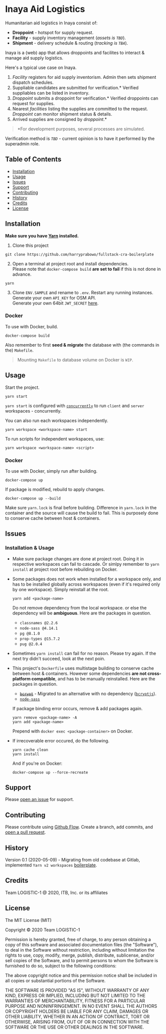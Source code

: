 # Inaya Aid Logistics

Humanitarian aid logistics in Inaya consist of:

- **Droppoint** - hotspot for supply request.
- **Facility** - supply inventory management (_assets is `TBD`_).
- **Shipment** - delivery schedule & routing (_tracking is `TBA`_).

Inaya is a (web) app that allows droppoints and facilites to interact & manage aid supply logistics.

Here's a typical use case on Inaya.

1. _Facility_ registers for aid supply inventorism. Admin then sets shipment dispatch schedules.
2. Suppliable candidates are submitted for verification.\* Verified suppliables can be listed in inventory.
3. _Droppoint_ submits a droppoint for verification.\* Verified droppoints can request for supplies.
4. Nearest _facilities_ listing the supplies are committed to the request. _Droppoint_ can monitor shipment status & details.
5. Arrived supplies are consigned by _droppoint_.\*

> \*For development purposes, several processes are simulated.

Verification method is _`TBD`_ - current opinion is to have it performed by the superadmin role.

## Table of Contents

- [Installation](#installation)
- [Usage](#usage)
- [Issues](#issues)
- [Support](#contributing)
- [Contributing](#contributing)
- [History](#history)
- [Credits](#credits)
- [License](#license)

## Installation

**Make sure you have [Yarn](https://github.com/yarnpkg/yarn) installed.**

1. Clone this project

```
git clone https://github.com/harryprabowo/fullstack-cra-boilerplate
```

2. Open a terminal at project root and install dependencies.  
   Please note that `docker-compose build` **are set to fail** if this is not done in advance.

```
yarn
```

3. Clone `ENV.SAMPLE` and rename to `.env`. Restart any running instances.  
   Generate your own `API_KEY` for OSM API.  
   Generate your own 64bit `JWT_SECRET` [here](https://www.grc.com/passwords.htm).

### Docker

To use with Docker, build.

```
docker-compose build
```

Also remember to first **seed & migrate** the database with (the commands in the) `Makefile`.

> Mounting `Makefile` to database volume on Docker is `WIP`.

## Usage

Start the project.

```
yarn start
```

`yarn start` is configured with [`concurrently`](https://github.com/kimmobrunfeldt/concurrently) to run `client` and `server` workspaces - concurrently.

You can also run each workspaces independently.

```
yarn workspace <workspace-name> start
```

To run scripts for independent workspaces, use:

```
yarn workspace <workspace-name> <script>
```

### Docker

To use with Docker, simply run after building.

```
docker-compose up
```

If package is modified, rebuild to apply changes.

```
docker-compose up --build
```

Make sure `yarn.lock` is final before building. Difference in `yarn.lock` in the container and the source will cause the build to fail. This is purposely done to conserve cache between host & containers.

## Issues

### Installation & Usage

- Make sure package changes are done at project root. Doing it in respective workspaces can fail to cascade. Or simlpy remember to `yarn install` at project root before rebuilding on Docker.
- Some packages does not work when installed for a workspace only, and has to be installed globally across workspaces (even if it's required only by one workspace). Simply reinstall at the root.

  ```
  yarn add <package-name>
  ```

  Do not remove dependency from the local workspace. or else the dependency will be **ambiguous**. Here are the packages in question.

  - `classnames @2.2.6`
  - `node-sass @4.14.1`
  - `pg @8.1.0`
  - `prop-types @15.7.2`
  - `pug @2.0.4`

- Sometimes `yarn install` can fail for no reason. Please try again. If the next try didn't succeed, look at the next poin.
- This project's `Dockerfile` uses multistage building to conserve cache between host & containers. However some dependencies **are not cross-platform compatible**, and has to be manually reinstalled. Here are the packages in question.

  - [~~`bcrypt`~~](https://github.com/kelektiv/node.bcrypt.js) - Migrated to an alternative with no dependency ([`bcryptjs`](https://github.com/dcodeIO/bcrypt.js)).
  - [`node-sass`](https://github.com/sass/node-sass)

  If package binding error occurs, remove & add packages again.

  ```
  yarn remove <package-name> -A
  yarn add <package-name>
  ```

  Prepend with `docker exec <package-container>` on Docker.

- If irrecoverable error occured, do the following.
  ```
  yarn cache clean
  yarn install
  ```
  And if you're on Docker:
  ```
  docker-compose up --force-recreate
  ```

## Support

Please [open an issue](https://github.com/harryprabowo/inaya/issues/new) for support.

## Contributing

Please contribute using [Github Flow](https://guides.github.com/introduction/flow/). Create a branch, add commits, and [open a pull request](https://github.com/harryprabowo/inaya/compare/).

## History

Version 0.1 (2020-05-09) - Migrating from old codebase at Gitlab, implemented `Yarn v2 workspaces` [boilerplate](https://github.com/harryprabowo/fullstack-cra-monorepo-boilerplate).

## Credits

Team LOGISTIC-1 @ 2020, ITB, Inc. or its affiliates

## License

The MIT License (MIT)

Copyright © 2020 Team LOGISTIC-1

Permission is hereby granted, free of charge, to any person obtaining a copy of this software and associated documentation files (the "Software"), to deal in the Software without restriction, including without limitation the rights to use, copy, modify, merge, publish, distribute, sublicense, and/or sell copies of the Software, and to permit persons to whom the Software is furnished to do so, subject to the following conditions:

The above copyright notice and this permission notice shall be included in all copies or substantial portions of the Software.

THE SOFTWARE IS PROVIDED "AS IS", WITHOUT WARRANTY OF ANY KIND, EXPRESS OR IMPLIED, INCLUDING BUT NOT LIMITED TO THE WARRANTIES OF MERCHANTABILITY, FITNESS FOR A PARTICULAR PURPOSE AND NONINFRINGEMENT. IN NO EVENT SHALL THE AUTHORS OR COPYRIGHT HOLDERS BE LIABLE FOR ANY CLAIM, DAMAGES OR OTHER LIABILITY, WHETHER IN AN ACTION OF CONTRACT, TORT OR OTHERWISE, ARISING FROM, OUT OF OR IN CONNECTION WITH THE SOFTWARE OR THE USE OR OTHER DEALINGS IN THE SOFTWARE.
